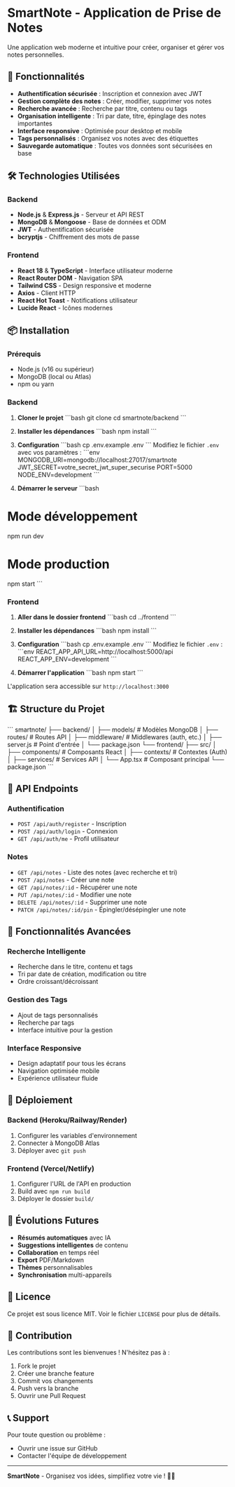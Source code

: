 # SmartNote - Application de Prise de Notes

Une application web moderne et intuitive pour créer, organiser et gérer vos notes personnelles.

## 🚀 Fonctionnalités

- **Authentification sécurisée** : Inscription et connexion avec JWT
- **Gestion complète des notes** : Créer, modifier, supprimer vos notes
- **Recherche avancée** : Recherche par titre, contenu ou tags
- **Organisation intelligente** : Tri par date, titre, épinglage des notes importantes
- **Interface responsive** : Optimisée pour desktop et mobile
- **Tags personnalisés** : Organisez vos notes avec des étiquettes
- **Sauvegarde automatique** : Toutes vos données sont sécurisées en base

## 🛠️ Technologies Utilisées

### Backend
- **Node.js** & **Express.js** - Serveur et API REST
- **MongoDB** & **Mongoose** - Base de données et ODM
- **JWT** - Authentification sécurisée
- **bcryptjs** - Chiffrement des mots de passe

### Frontend
- **React 18** & **TypeScript** - Interface utilisateur moderne
- **React Router DOM** - Navigation SPA
- **Tailwind CSS** - Design responsive et moderne
- **Axios** - Client HTTP
- **React Hot Toast** - Notifications utilisateur
- **Lucide React** - Icônes modernes

## 📦 Installation

### Prérequis
- Node.js (v16 ou supérieur)
- MongoDB (local ou Atlas)
- npm ou yarn

### Backend

1. **Cloner le projet**
\`\`\`bash
git clone <votre-repo>
cd smartnote/backend
\`\`\`

2. **Installer les dépendances**
\`\`\`bash
npm install
\`\`\`

3. **Configuration**
\`\`\`bash
cp .env.example .env
\`\`\`
Modifiez le fichier `.env` avec vos paramètres :
\`\`\`env
MONGODB_URI=mongodb://localhost:27017/smartnote
JWT_SECRET=votre_secret_jwt_super_securise
PORT=5000
NODE_ENV=development
\`\`\`

4. **Démarrer le serveur**
\`\`\`bash
# Mode développement
npm run dev

# Mode production
npm start
\`\`\`

### Frontend

1. **Aller dans le dossier frontend**
\`\`\`bash
cd ../frontend
\`\`\`

2. **Installer les dépendances**
\`\`\`bash
npm install
\`\`\`

3. **Configuration**
\`\`\`bash
cp .env.example .env
\`\`\`
Modifiez le fichier `.env` :
\`\`\`env
REACT_APP_API_URL=http://localhost:5000/api
REACT_APP_ENV=development
\`\`\`

4. **Démarrer l'application**
\`\`\`bash
npm start
\`\`\`

L'application sera accessible sur `http://localhost:3000`

## 🏗️ Structure du Projet

\`\`\`
smartnote/
├── backend/
│   ├── models/          # Modèles MongoDB
│   ├── routes/          # Routes API
│   ├── middleware/      # Middlewares (auth, etc.)
│   ├── server.js        # Point d'entrée
│   └── package.json
└── frontend/
    ├── src/
    │   ├── components/  # Composants React
    │   ├── contexts/    # Contextes (Auth)
    │   ├── services/    # Services API
    │   └── App.tsx      # Composant principal
    └── package.json
\`\`\`

## 🔧 API Endpoints

### Authentification
- `POST /api/auth/register` - Inscription
- `POST /api/auth/login` - Connexion
- `GET /api/auth/me` - Profil utilisateur

### Notes
- `GET /api/notes` - Liste des notes (avec recherche et tri)
- `POST /api/notes` - Créer une note
- `GET /api/notes/:id` - Récupérer une note
- `PUT /api/notes/:id` - Modifier une note
- `DELETE /api/notes/:id` - Supprimer une note
- `PATCH /api/notes/:id/pin` - Épingler/désépingler une note

## 🎨 Fonctionnalités Avancées

### Recherche Intelligente
- Recherche dans le titre, contenu et tags
- Tri par date de création, modification ou titre
- Ordre croissant/décroissant

### Gestion des Tags
- Ajout de tags personnalisés
- Recherche par tags
- Interface intuitive pour la gestion

### Interface Responsive
- Design adaptatif pour tous les écrans
- Navigation optimisée mobile
- Expérience utilisateur fluide

## 🚀 Déploiement

### Backend (Heroku/Railway/Render)
1. Configurer les variables d'environnement
2. Connecter à MongoDB Atlas
3. Déployer avec `git push`

### Frontend (Vercel/Netlify)
1. Configurer l'URL de l'API en production
2. Build avec `npm run build`
3. Déployer le dossier `build/`

## 🔮 Évolutions Futures

- **Résumés automatiques** avec IA
- **Suggestions intelligentes** de contenu
- **Collaboration** en temps réel
- **Export** PDF/Markdown
- **Thèmes** personnalisables
- **Synchronisation** multi-appareils

## 📝 Licence

Ce projet est sous licence MIT. Voir le fichier `LICENSE` pour plus de détails.

## 👥 Contribution

Les contributions sont les bienvenues ! N'hésitez pas à :
1. Fork le projet
2. Créer une branche feature
3. Commit vos changements
4. Push vers la branche
5. Ouvrir une Pull Request

## 📞 Support

Pour toute question ou problème :
- Ouvrir une issue sur GitHub
- Contacter l'équipe de développement

---

**SmartNote** - Organisez vos idées, simplifiez votre vie ! 📝✨
